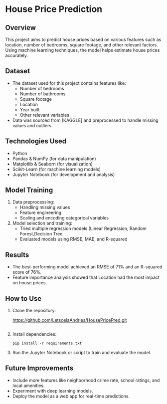 # House Price Prediction

## Overview
This project aims to predict house prices based on various features such as location, number of bedrooms, square footage, and other relevant factors. Using machine learning techniques, the model helps estimate house prices accurately.

## Dataset
- The dataset used for this project contains features like:
  - Number of bedrooms
  - Number of bathrooms
  - Square footage
  - Location
  - Year built
  - Other relevant variables
- Data was sourced from [KAGGLE] and preprocessed to handle missing values and outliers.

## Technologies Used
- Python
- Pandas & NumPy (for data manipulation)
- Matplotlib & Seaborn (for visualization)
- Scikit-Learn (for machine learning models)
- Jupyter Notebook (for development and analysis)

## Model Training
1. Data preprocessing:
   - Handling missing values
   - Feature engineering
   - Scaling and encoding categorical variables
2. Model selection and training:
   - Tried multiple regression models (Linear Regression, Random Forest,Decision Tree.
   - Evaluated models using RMSE, MAE, and R-squared


## Results
- The best-performing model achieved an RMSE of 71% and an R-squared score of 76%.
- Feature importance analysis showed that Location had the most impact on house prices.

## How to Use
1. Clone the repository:

   https://github.com/LetsoelaAndries/HousePricePred.git
   ```
2. Install dependencies:
   ```
   pip install -r requirements.txt
   ```
3. Run the Jupyter Notebook or script to train and evaluate the model.

## Future Improvements
- Include more features like neighborhood crime rate, school ratings, and local amenities.
- Experiment with deep learning models.
- Deploy the model as a web app for real-time predictions.


